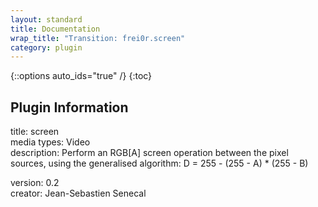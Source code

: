 ```yaml
---
layout: standard
title: Documentation
wrap_title: "Transition: frei0r.screen"
category: plugin
---
```

{::options auto_ids="true" /}
{:toc}

## Plugin Information

title: screen  
media types:
Video  
description: Perform an RGB[A] screen operation between the pixel sources, using the generalised algorithm:
D = 255 - (255 - A) * (255 - B)
  
version: 0.2  
creator: Jean-Sebastien Senecal  
